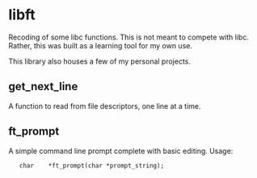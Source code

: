 # libft
Recoding of some libc functions. This is not meant to compete with libc. Rather, this was built as a learning tool for my own use.

This library also houses a few of my personal projects.
## get_next_line
A function to read from file descriptors, one line at a time.

## ft_prompt
A simple command line prompt complete with basic editing. Usage:

`   char    *ft_prompt(char *prompt_string);`
